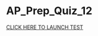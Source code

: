# AP_Prep_Quiz_12

<a href="https://league-level5.github.io/AP_Prep_Quiz_12">CLICK HERE TO LAUNCH TEST</a>
